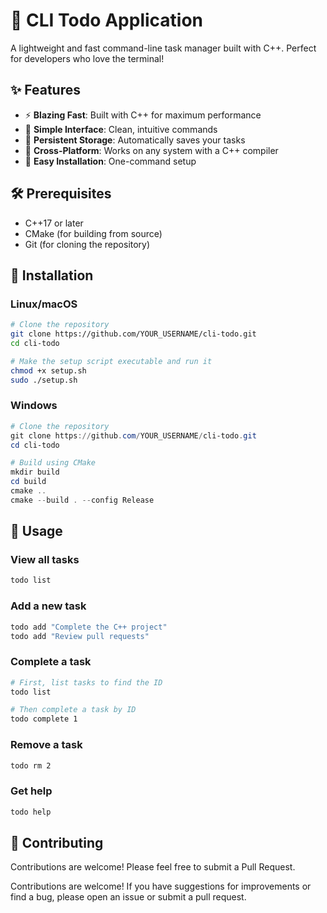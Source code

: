 # 🚀 CLI Todo Application

A lightweight and fast command-line task manager built with C++. Perfect for developers who love the terminal!

## ✨ Features

- ⚡ **Blazing Fast**: Built with C++ for maximum performance
- 📝 **Simple Interface**: Clean, intuitive commands
- 💾 **Persistent Storage**: Automatically saves your tasks
- 📱 **Cross-Platform**: Works on any system with a C++ compiler
- 🔄 **Easy Installation**: One-command setup

## 🛠️ Prerequisites

- C++17 or later
- CMake (for building from source)
- Git (for cloning the repository)

## 🚀 Installation

### Linux/macOS

```bash
# Clone the repository
git clone https://github.com/YOUR_USERNAME/cli-todo.git
cd cli-todo

# Make the setup script executable and run it
chmod +x setup.sh
sudo ./setup.sh
```

### Windows

```powershell
# Clone the repository
git clone https://github.com/YOUR_USERNAME/cli-todo.git
cd cli-todo

# Build using CMake
mkdir build
cd build
cmake ..
cmake --build . --config Release
```

## 📝 Usage

### View all tasks
```bash
todo list
```

### Add a new task
```bash
todo add "Complete the C++ project"
todo add "Review pull requests"
```

### Complete a task
```bash
# First, list tasks to find the ID
todo list

# Then complete a task by ID
todo complete 1
```

### Remove a task
```bash
todo rm 2
```

### Get help
```bash
todo help
```

## 🤝 Contributing

Contributions are welcome! Please feel free to submit a Pull Request.

Contributions are welcome! If you have suggestions for improvements or find a bug, please open an issue or submit a pull request.
